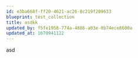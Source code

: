 ```yaml
---
id: e3ba668f-ff20-4621-ac26-8c219f209633
blueprint: test_collection
title: asdkk
updated_by: f5fe1958-774a-4886-a03e-0b74ece8600a
updated_at: 1670941122
---
```

asd